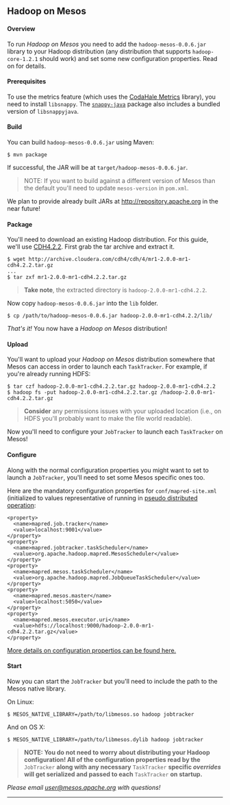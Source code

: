Hadoop on Mesos
---------------

#### Overview ####

To run _Hadoop on Mesos_ you need to add the `hadoop-mesos-0.0.6.jar`
library to your Hadoop distribution (any distribution that supports
`hadoop-core-1.2.1` should work) and set some new configuration
properties. Read on for details.

#### Prerequisites ####

To use the metrics feature (which uses the [CodaHale Metrics][CodaHale Metrics] library), you need to
install `libsnappy`.  The [`snappy-java`][snappy-java] package also includes a bundled version of
`libsnappyjava`.

[CodaHale Metrics]: http://metrics.codahale.com/
[snappy-java]: https://github.com/xerial/snappy-java

#### Build ####

You can build `hadoop-mesos-0.0.6.jar` using Maven:

```
$ mvn package
```

If successful, the JAR will be at `target/hadoop-mesos-0.0.6.jar`.

> NOTE: If you want to build against a different version of Mesos than
> the default you'll need to update `mesos-version` in `pom.xml`.

We plan to provide already built JARs at http://repository.apache.org
in the near future!

#### Package ####

You'll need to download an existing Hadoop distribution. For this
guide, we'll use [CDH4.2.2][CDH4.2.2]. First grab the tar archive and
extract it.

```
$ wget http://archive.cloudera.com/cdh4/cdh/4/mr1-2.0.0-mr1-cdh4.2.2.tar.gz
...
$ tar zxf mr1-2.0.0-mr1-cdh4.2.2.tar.gz
```

> **Take note**, the extracted directory is `hadoop-2.0.0-mr1-cdh4.2.2`.

Now copy `hadoop-mesos-0.0.6.jar` into the `lib` folder.

```
$ cp /path/to/hadoop-mesos-0.0.6.jar hadoop-2.0.0-mr1-cdh4.2.2/lib/
```

_That's it!_ You now have a _Hadoop on Mesos_ distribution!

[CDH4.2.2]: http://www.cloudera.com/content/support/en/documentation/cdh4-documentation/cdh4-documentation-v4-2-2.html

#### Upload ####

You'll want to upload your _Hadoop on Mesos_ distribution somewhere
that Mesos can access in order to launch each `TaskTracker`. For
example, if you're already running HDFS:

```
$ tar czf hadoop-2.0.0-mr1-cdh4.2.2.tar.gz hadoop-2.0.0-mr1-cdh4.2.2
$ hadoop fs -put hadoop-2.0.0-mr1-cdh4.2.2.tar.gz /hadoop-2.0.0-mr1-cdh4.2.2.tar.gz
```

> **Consider** any permissions issues with your uploaded location
> (i.e., on HDFS you'll probably want to make the file world
> readable).

Now you'll need to configure your `JobTracker` to launch each
`TaskTracker` on Mesos!

#### Configure ####

Along with the normal configuration properties you might want to set
to launch a `JobTracker`, you'll need to set some Mesos specific ones
too.

Here are the mandatory configuration properties for
`conf/mapred-site.xml` (initialized to values representative of
running in [pseudo distributed
operation](http://hadoop.apache.org/docs/stable/single_node_setup.html#PseudoDistributed):

```
<property>
  <name>mapred.job.tracker</name>
  <value>localhost:9001</value>
</property>
<property>
  <name>mapred.jobtracker.taskScheduler</name>
  <value>org.apache.hadoop.mapred.MesosScheduler</value>
</property>
<property>
  <name>mapred.mesos.taskScheduler</name>
  <value>org.apache.hadoop.mapred.JobQueueTaskScheduler</value>
</property>
<property>
  <name>mapred.mesos.master</name>
  <value>localhost:5050</value>
</property>
<property>
  <name>mapred.mesos.executor.uri</name>
  <value>hdfs://localhost:9000/hadoop-2.0.0-mr1-cdh4.2.2.tar.gz</value>
</property>
```

[More details on configuration propertios can be found here.](configuration.md)

#### Start ####

Now you can start the `JobTracker` but you'll need to include the path
to the Mesos native library.

On Linux:

```
$ MESOS_NATIVE_LIBRARY=/path/to/libmesos.so hadoop jobtracker
```

And on OS X:

```
$ MESOS_NATIVE_LIBRARY=/path/to/libmesos.dylib hadoop jobtracker
```

> **NOTE: You do not need to worry about distributing your Hadoop
> configuration! All of the configuration properties read by the**
> `JobTracker` **along with any necessary** `TaskTracker` **specific
> _overrides_ will get serialized and passed to each** `TaskTracker`
> **on startup.**

_Please email user@mesos.apache.org with questions!_


----------
